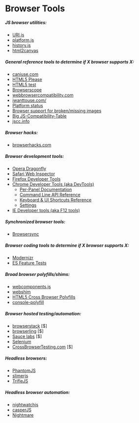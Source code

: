 # Browser Tools

##### JS browser utilities:

* [URI.js](http://medialize.github.io/URI.js/)
* [platform.js](https://github.com/bestiejs/platform.js)
* [history.js](https://github.com/browserstate/history.js)
* [html2canvas](https://github.com/niklasvh/html2canvas)

##### General reference tools to determine if X browser supports X:

* [caniuse.com](http://caniuse.com/)
* [HTML5 Please](http://html5please.com/)
* [HTML5 test](https://html5test.com/)
* [Browserscope](http://www.browserscope.org/)
* [webbrowsercompatibility.com](http://www.webbrowsercompatibility.com/)
* [iwanttouse.com/](http://www.iwanttouse.com/)
* [Platform status](https://dev.modern.ie/platform/status/)
* [Browser support for broken/missing images](http://codepen.io/bartveneman/full/qzCte/)
* [Big JS-Compatibility-Table](http://compatibility.shwups-cms.ch/en/home)
* [jscc.info](http://jscc.info/)

##### Browser hacks:

* [browserhacks.com](http://browserhacks.com/)

##### Browser development tools:

* [Opera Dragonfly](http://www.opera.com/dragonfly/)
* [Safari Web Inspector](https://developer.apple.com/safari/tools/)
* [Firefox Developer Tools](https://developer.mozilla.org/en-US/docs/Tools)
* [Chrome Developer Tools (aka DevTools)](https://developers.google.com/web/tools/?hl=en)
    - [Per-Panel Documentation](https://developers.google.com/web/tools/chrome-devtools/#docs)
    - [Command Line API Reference](https://developers.google.com/web/tools/javascript/command-line/command-line-reference?hl=en)
    - [Keyboard & UI Shortcuts Reference](https://developers.google.com/web/tools/iterate/inspect-styles/shortcuts)
    - [Settings](https://developer.chrome.com/devtools/docs/settings)
* [IE Developer tools (aka F12 tools)](https://dev.modern.ie/platform/documentation/f12-devtools-guide/)

##### Synchronized browser tools:

* [Browsersync](http://www.browsersync.io/)

##### Browser coding tools to determine if X browser supports X:

* [Modernizr](https://modernizr.com/)
* [ES Feature Tests](https://featuretests.io/)

##### Broad browser polyfills/shims:

* [webcomponents.js](https://github.com/WebComponents/webcomponentsjs)
* [webshim](https://afarkas.github.io/webshim/demos/)
* [HTML5 Cross Browser Polyfills](https://github.com/Modernizr/Modernizr/wiki/HTML5-Cross-browser-Polyfills)
* [console-polyfill](https://github.com/paulmillr/console-polyfill)

##### Browser hosted testing/automation:

* [browserstack](https://www.browserstack.com) [$]
* [browserling](https://www.browserling.com/) [$]
* [Sauce labs](https://saucelabs.com/) [$]
* [Selenium](http://www.seleniumhq.org/)
* [CrossBrowserTesting.com](http://crossbrowsertesting.com/) [$]

##### Headless browsers:

* [PhantomJS](http://phantomjs.org/)
* [slimerjs](http://slimerjs.org/)
* [TrifleJS](http://triflejs.org/)

##### Headless browser automation:

* [nightwatchjs](http://nightwatchjs.org/)
* [casperJS](http://casperjs.org/)
* [Nightmare](https://github.com/segmentio/nightmare)

































 






